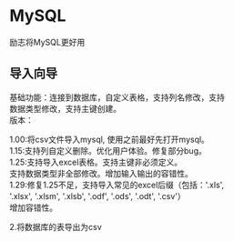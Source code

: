 # MySQL
励志将MySQL更好用<br>
## 导入向导 <br>
基础功能：连接到数据库，自定义表格，支持列名修改，支持 <br>
数据类型修改，支持主键创建。<br>
版本：<br>

1.00:将csv文件导入mysql, 使用之前最好先打开mysql。 <br>
1.15:支持列自定义删除。优化用户体验。修复部分bug。 <br>
1.25:支持导入excel表格。支持主键非必须定义。 <br>
支持数据类型非全部修改。增加输入输出的容错性。<br>
1.29:修复1.25不足，支持导入常见的excel后缀（包括：'.xls', <br>
'.xlsx', '.xlsm', '.xlsb', '.odf', '.ods', '.odt', '.csv'）<br>
增加容错性。<br>

2.将数据库的表导出为csv<br>


